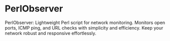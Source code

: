 # PerlObserver
PerlObserver: Lightweight Perl script for network monitoring. Monitors open ports, ICMP ping, and URL checks with simplicity and efficiency. Keep your network robust and responsive effortlessly.
